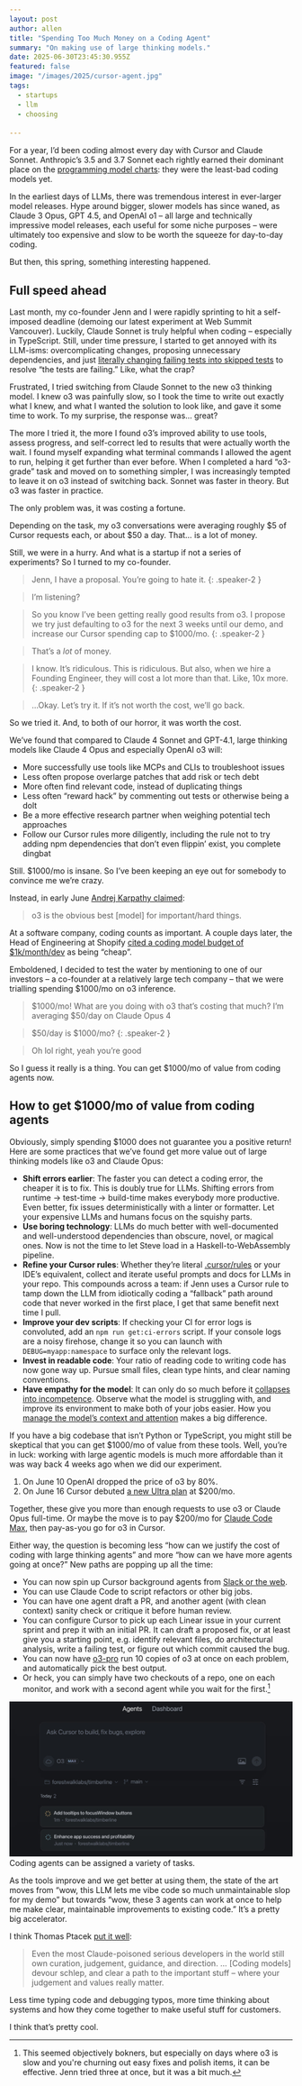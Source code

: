 ```yaml
---
layout: post
author: allen
title: "Spending Too Much Money on a Coding Agent"
summary: "On making use of large thinking models."
date: 2025-06-30T23:45:30.955Z
featured: false
image: "/images/2025/cursor-agent.jpg"
tags:
  - startups
  - llm
  - choosing

---
```


For a year, I’d been coding almost every day with Cursor and Claude Sonnet. Anthropic’s 3.5 and 3.7 Sonnet each rightly earned their dominant place on the [programming model charts](https://openrouter.ai/rankings/programming): they were the least-bad coding models yet.

In the earliest days of LLMs, there was tremendous interest in ever-larger model releases. Hype around bigger, slower models has since waned, as Claude 3 Opus, GPT 4.5, and OpenAI o1 – all large and technically impressive model releases, each useful for some niche purposes – were ultimately too expensive and slow to be worth the squeeze for day-to-day coding.

But then, this spring, something interesting happened.

## Full speed ahead

Last month, my co-founder Jenn and I were rapidly sprinting to hit a self-imposed deadline (demoing our latest experiment at Web Summit Vancouver). Luckily, Claude Sonnet is truly helpful when coding – especially in TypeScript. Still, under time pressure, I started to get annoyed with its LLM-isms: overcomplicating changes, proposing unnecessary dependencies, and just [literally changing failing tests into skipped tests](https://www.lesswrong.com/posts/rKC4xJFkxm6cNq4i9/reward-hacking-is-becoming-more-sophisticated-and-deliberate) to resolve “the tests are failing.” Like, what the crap?

Frustrated, I tried switching from Claude Sonnet to the new o3 thinking model. I knew o3 was painfully slow, so I took the time to write out exactly what I knew, and what I wanted the solution to look like, and gave it some time to work. To my surprise, the response was… great?

The more I tried it, the more I found o3’s improved ability to use tools, assess progress, and self-correct led to results that were actually worth the wait. I found myself expanding what terminal commands I allowed the agent to run, helping it get further than ever before. When I completed a hard “o3-grade” task and moved on to something simpler, I was increasingly tempted to leave it on o3 instead of switching back. Sonnet was faster in theory. But o3 was faster in practice.

The only problem was, it was costing a fortune.

Depending on the task, my o3 conversations were averaging roughly $5 of Cursor requests each, or about $50 a day. That… is a lot of money.

Still, we were in a hurry. And what is a startup if not a series of experiments? So I turned to my co-founder.

> Jenn, I have a proposal. You’re going to hate it.
{: .speaker-2 }

> I’m listening?

> So you know I’ve been getting really good results from o3. I propose we try just defaulting to o3 for the next 3 weeks until our demo, and increase our Cursor spending cap to $1000/mo.
{: .speaker-2 }

> That’s a *lot* of money.

> I know. It’s ridiculous. This is ridiculous. But also, when we hire a Founding Engineer, they will cost a lot more than that. Like, 10x more.
{: .speaker-2 }

> …Okay. Let’s try it. If it’s not worth the cost, we’ll go back.

So we tried it. And, to both of our horror, it was worth the cost.

We’ve found that compared to Claude 4 Sonnet and GPT-4.1, large thinking models like Claude 4 Opus and especially OpenAI o3 will:

- More successfully use tools like MCPs and CLIs to troubleshoot issues
- Less often propose overlarge patches that add risk or tech debt
- More often find relevant code, instead of duplicating things
- Less often “reward hack” by commenting out tests or otherwise being a dolt
- Be a more effective research partner when weighing potential tech approaches
- Follow our Cursor rules more diligently, including the rule not to try adding npm dependencies that don’t even flippin’ exist, you complete dingbat

Still. $1000/mo is insane. So I’ve been keeping an eye out for somebody to convince me we’re crazy.

Instead, in early June [Andrej Karpathy claimed](https://x.com/karpathy/status/1929597620969951434):

> o3 is the obvious best [model] for important/hard things.

At a software company, coding counts as important. A couple days later, the Head of Engineering at Shopify [cited a coding model budget of $1k/month/dev](https://x.com/fnthawar/status/1930367595670274058?s=61) as being “cheap”.

Emboldened, I decided to test the water by mentioning to one of our investors – a co-founder at a relatively large tech company – that we were trialling spending $1000/mo on o3 inference.

> $1000/mo! What are you doing with o3 that’s costing that much? I’m averaging $50/day on Claude Opus 4

> $50/day is $1000/mo?
{: .speaker-2 }

> Oh lol right, yeah you’re good

So I guess it really is a thing. You can get $1000/mo of value from coding agents now.

## How to get $1000/mo of value from coding agents

Obviously, simply spending $1000 does not guarantee you a positive return! Here are some practices that we’ve found get more value out of large thinking models like o3 and Claude Opus:

- **Shift errors earlier**: The faster you can detect a coding error, the cheaper it is to fix. This is doubly true for LLMs. Shifting errors from runtime → test-time → build-time makes everybody more productive. Even better, fix issues deterministically with a linter or formatter. Let your expensive LLMs and humans focus on the squishy parts.
- **Use boring technology**: LLMs do much better with well-documented and well-understood dependencies than obscure, novel, or magical ones. Now is not the time to let Steve load in a Haskell-to-WebAssembly pipeline.
- **Refine your Cursor rules**: Whether they’re literal [.cursor/rules](https://docs.cursor.com/context/rules) or your IDE’s equivalent, collect and iterate useful prompts and docs for LLMs in your repo. This compounds across a team: if Jenn uses a Cursor rule to tamp down the LLM from idiotically coding a “fallback” path around code that never worked in the first place, I get that same benefit next time I pull.
- **Improve your dev scripts**: If checking your CI for error logs is convoluted, add an `npm run get:ci-errors` script. If your console logs are a noisy firehose, change it so you can launch with `DEBUG=myapp:namespace` to surface only the relevant logs.
- **Invest in readable code**: Your ratio of reading code to writing code has now gone way up. Pursue small files, clean type hints, and clear naming conventions.
- **Have empathy for the model**: It can only do so much before it [collapses into incompetence](https://machinelearning.apple.com/research/illusion-of-thinking). Observe what the model is struggling with, and improve its environment to make both of your jobs easier. How you [manage the model’s context and attention](https://blog.nilenso.com/blog/2025/05/29/ai-assisted-coding/) makes a big difference.

If you have a big codebase that isn’t Python or TypeScript, you might still be skeptical that you can get $1000/mo of value from these tools. Well, you’re in luck: working with large agentic models is much more affordable than it was way back 4 weeks ago when we did our experiment.

1. On June 10 OpenAI dropped the price of o3 by 80%.
2. On June 16 Cursor debuted [a new Ultra plan](https://www.cursor.com/blog/new-tier) at $200/mo.
 
Together, these give you more than enough requests to use o3 or Claude Opus full-time. Or maybe the move is to pay $200/mo for [Claude Code Max](https://www.anthropic.com/news/max-plan), then pay-as-you go for o3 in Cursor.

Either way, the question is becoming less “how can we justify the cost of coding with large thinking agents” and more “how can we have more agents going at once?” New paths are popping up all the time:

- You can now spin up Cursor background agents from [Slack or the web](https://www.cursor.com/blog/agent-web).
- You can use Claude Code to script refactors or other big jobs.
- You can have one agent draft a PR, and another agent (with clean context) sanity check or critique it before human review.
- You can configure Cursor to pick up each Linear issue in your current sprint and prep it with an initial PR. It can draft a proposed fix, or at least give you a starting point, e.g. identify relevant files, do architectural analysis, write a failing test, or figure out which commit caused the bug.
- You can now have [o3-pro](https://help.openai.com/en/articles/9624314-model-release-notes) run 10 copies of o3 at once on each problem, and automatically pick the best output.
- Or heck, you can simply have two checkouts of a repo, one on each monitor, and work with a second agent while you wait for the first.[^1]

<div class="centered">
<img src="/images/2025/cursor-agent.jpg" alt="Two cursor agents working on tasks." />
Coding agents can be assigned a variety of tasks.
</div>

As the tools improve and we get better at using them, the state of the art moves from “wow, this LLM lets me vibe code so much unmaintainable slop for my demo” but towards “wow, these 3 agents can work at once to help me make clear, maintainable improvements to existing code.” It’s a pretty big accelerator.

I think Thomas Ptacek [put it well](https://fly.io/blog/youre-all-nuts/):

> Even the most Claude-poisoned serious developers in the world still own curation, judgement, guidance, and direction. … [Coding models] devour schlep, and clear a path to the important stuff – where your judgement and values really matter.

Less time typing code and debugging typos, more time thinking about systems and how they come together to make useful stuff for customers.

I think that’s pretty cool.

[^1]: This seemed objectively bokners, but especially on days where o3 is slow and you're churning out easy fixes and polish items, it can be effective. Jenn tried three at once, but it was a bit much.
